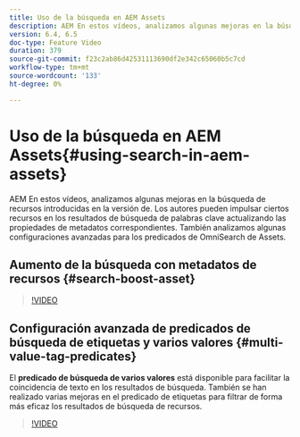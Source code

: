 ```yaml
---
title: Uso de la búsqueda en AEM Assets
description: AEM En estos vídeos, analizamos algunas mejoras en la búsqueda de recursos introducidas en la versión de. Los autores pueden impulsar ciertos recursos en los resultados de búsqueda de palabras clave actualizando las propiedades de metadatos correspondientes. También analizamos algunas configuraciones avanzadas para los predicados de OmniSearch de Assets.
version: 6.4, 6.5
doc-type: Feature Video
duration: 379
source-git-commit: f23c2ab86d42531113690df2e342c65060b5c7cd
workflow-type: tm+mt
source-wordcount: '133'
ht-degree: 0%

---
```



# Uso de la búsqueda en AEM Assets{#using-search-in-aem-assets}

AEM En estos vídeos, analizamos algunas mejoras en la búsqueda de recursos introducidas en la versión de. Los autores pueden impulsar ciertos recursos en los resultados de búsqueda de palabras clave actualizando las propiedades de metadatos correspondientes. También analizamos algunas configuraciones avanzadas para los predicados de OmniSearch de Assets.

## Aumento de la búsqueda con metadatos de recursos {#search-boost-asset}

>[!VIDEO](https://video.tv.adobe.com/v/16766?quality=12&learn=on)

## Configuración avanzada de predicados de búsqueda de etiquetas y varios valores {#multi-value-tag-predicates}

El **predicado de búsqueda de varios valores** está disponible para facilitar la coincidencia de texto en los resultados de búsqueda. También se han realizado varias mejoras en el predicado de etiquetas para filtrar de forma más eficaz los resultados de búsqueda de recursos.

>[!VIDEO](https://video.tv.adobe.com/v/16457?quality=12&learn=on)
